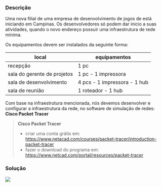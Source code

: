 ### Descrição

Uma nova filial de uma empresa de desenvolvimento de jogos de está iniciando em Campinas.  Os desenvolvedores só podem dar inicio a suas atividades, quando o novo endereço possuir uma infraestrutura de rede mínima.

Os equipamentos devem ser instalados da seguinte forma:

| **local** | **equipamentos** |
| ---- | ---- |
| recepção | 1 pc |
| sala do gerente de projetos | 1 pc - 1 impressora |
| sala de desenvolvimento | 4 pcs - 1 impressora - 1 hub |
| sala de reunião | 1 roteador - 1 hub |

Com base na infraestrutura mencionada, nós devemos desenvolver e configurar a infraestrutura da rede, no software de simulação de redes: **Cisco Packet Tracer**

> **Cisco Packet Tracer** 
> - criar uma conta grátis em: https://www.netacad.com/courses/packet-tracer/introduction-packet-tracer 
> - fazer o download do programa em: https://www.netcad.com/portal/resources/packet-tracer


### Solução 

![](configuracao_rede.jpg)

